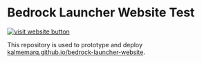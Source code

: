 # Bedrock Launcher Website Test
[![visit website button](https://img.shields.io/badge/Visit%20Website-BedrockLauncher.GitHub.io-brightgreen?style=for-the-badge&logo=github)](https://kalmemarq.github.io/bedrock-launcher-website)

This repository is used to prototype and deploy [kalmemarq.github.io/bedrock-launcher-website](https://kalmemarq.github.io/bedrock-launcher-website).